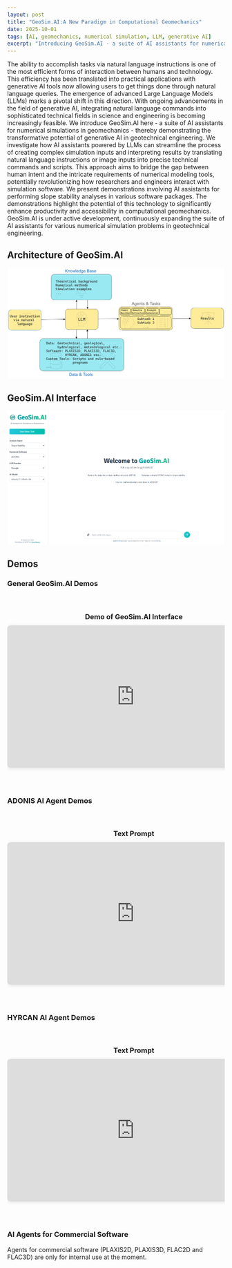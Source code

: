 ```yaml
---
layout: post
title: "GeoSim.AI:A New Paradigm in Computational Geomechanics"
date: 2025-10-01
tags: [AI, geomechanics, numerical simulation, LLM, generative AI]
excerpt: "Introducing GeoSim.AI - a suite of AI assistants for numerical simulations in geomechanics that demonstrates the transformative potential of generative AI in geotechnical engineering."
---
```


The ability to accomplish tasks via natural language instructions is one of the most efficient forms of interaction between humans and technology. This efficiency has been translated into practical applications with generative AI tools now allowing users to get things done through natural language queries. The emergence of advanced Large Language Models (LLMs) marks a pivotal shift in this direction. With ongoing advancements in the field of generative AI, integrating natural language commands into sophisticated technical fields in science and engineering is becoming increasingly feasible. We introduce GeoSim.AI here - a suite of AI assistants for numerical simulations in geomechanics - thereby demonstrating the transformative potential of generative AI in geotechnical engineering. We investigate how AI assistants powered by LLMs can streamline the process of creating complex simulation inputs and interpreting results by translating natural language instructions or image inputs into precise technical commands and scripts. This approach aims to bridge the gap between human intent and the intricate requirements of numerical modeling tools, potentially revolutionizing how researchers and engineers interact with simulation software. We present demonstrations involving AI assistants for performing slope stability analyses in various software packages. The demonstrations highlight the potential of this technology to significantly enhance productivity and accessibility in computational geomechanics. GeoSim.AI is under active development, continuously expanding the suite of AI assistants for various numerical simulation problems in geotechnical engineering.

## Architecture of GeoSim.AI

![GeoSimAI Architecture](/assets/figs/geosimai-architecture-v3.png)

## GeoSim.AI Interface

![GeoSimAI Interface](/assets/figs/geosimai_chat_interface_011025.png)

## Demos

### General GeoSim.AI Demos

<div class="video-gallery">
  <div class="video-scroll-container">
    <div class="video-item">
      <h3>Demo of GeoSim.AI Interface</h3>
      <iframe 
        src="https://www.youtube-nocookie.com/embed/_LprVXHBT-I?controls=1&modestbranding=1&rel=0&showinfo=0&enablejsapi=1&playlist=_LprVXHBT-I&iv_load_policy=3"
        frameborder="0" 
        allow="accelerometer; autoplay; clipboard-write; encrypted-media; gyroscope; picture-in-picture" 
        allowfullscreen>
      </iframe>
    </div>
  </div>
</div>

### ADONIS AI Agent Demos

<div class="video-gallery">
  <div class="video-scroll-container">
    <div class="video-item">
      <h3>Text Prompt</h3>
      <iframe 
        src="https://www.youtube-nocookie.com/embed/Te3kfmKfaSA?controls=1&modestbranding=1&rel=0&showinfo=0&enablejsapi=1&playlist=Te3kfmKfaSA&iv_load_policy=3"
        frameborder="0" 
        allow="accelerometer; autoplay; clipboard-write; encrypted-media; gyroscope; picture-in-picture" 
        allowfullscreen>
      </iframe>
    </div>
    <div class="video-item">
      <h3>Image + Text Prompt</h3>
      <iframe 
        src="https://www.youtube-nocookie.com/embed/Uu2_jwBv4iw?controls=1&modestbranding=1&rel=0&showinfo=0&enablejsapi=1&playlist=Uu2_jwBv4iw&iv_load_policy=3"
        frameborder="0" 
        allow="accelerometer; autoplay; clipboard-write; encrypted-media; gyroscope; picture-in-picture" 
        allowfullscreen>
      </iframe>
    </div>
  </div>
</div>

### HYRCAN AI Agent Demos

<div class="video-gallery">
  <div class="video-scroll-container">
    <div class="video-item">
      <h3>Text Prompt</h3>
      <iframe 
        src="https://www.youtube-nocookie.com/embed/NVIivwbvIMg?controls=1&modestbranding=1&rel=0&showinfo=0&enablejsapi=1&playlist=NVIivwbvIMg&iv_load_policy=3"
        frameborder="0" 
        allow="accelerometer; autoplay; clipboard-write; encrypted-media; gyroscope; picture-in-picture" 
        allowfullscreen>
      </iframe>
    </div>
    <div class="video-item">
      <h3>Image + Text Prompt</h3>
      <iframe 
        src="https://www.youtube-nocookie.com/embed/GPeWuJPa5Eg?controls=1&modestbranding=1&rel=0&showinfo=0&enablejsapi=1&playlist=GPeWuJPa5Eg&iv_load_policy=3"
        frameborder="0" 
        allow="accelerometer; autoplay; clipboard-write; encrypted-media; gyroscope; picture-in-picture" 
        allowfullscreen>
      </iframe>
    </div>
  </div>
</div>

### AI Agents for Commercial Software

Agents for commercial software (PLAXIS2D, PLAXIS3D, FLAC2D and FLAC3D) are only for internal use at the moment.

<style>
.video-gallery {
  width: 100%;
  margin: 0 auto;
  padding: 20px 0;
}

.video-scroll-container {
  display: grid;
  grid-auto-flow: column;
  grid-auto-columns: min-content;
  gap: 40px;
  padding: 20px 0;
  overflow-x: auto;
  scrollbar-width: thin;
  /* Remove scroll-snap to allow smooth scrolling */
}

.video-scroll-container::-webkit-scrollbar {
  height: 8px;
}

.video-scroll-container::-webkit-scrollbar-track {
  background: #f1f1f1;
  border-radius: 4px;
}

.video-scroll-container::-webkit-scrollbar-thumb {
  background: #888;
  border-radius: 4px;
}

.video-scroll-container::-webkit-scrollbar-thumb:hover {
  background: #555;
}

.video-item {
  width: calc((100vw - 120px) / 2);  /* Display 2 videos per row with gap */
  max-width: 853px;  /* Max width for YouTube's large size */
}

.video-item h3 {
  margin: 0 0 10px 0;
  font-size: 16px;
  text-align: center;
}

.video-item iframe {
  width: 100%;
  height: calc(((100vw - 120px) / 2) * 0.5625);  /* Maintain 16:9 aspect ratio */
  max-width: 853px;
  max-height: 480px;
  border: none;
  border-radius: 8px;
  box-shadow: 0 2px 8px rgba(0,0,0,0.1);
}

/* Responsive behavior */
@media (max-width: 1600px) {
  .video-item {
    width: calc((100vw - 80px) / 1.5);  /* Slightly larger for medium screens */
  }
  
  .video-item iframe {
    height: calc(((100vw - 80px) / 1.5) * 0.5625);
  }
}

@media (max-width: 900px) {
  .video-item {
    width: calc(100vw - 40px);  /* Full width for small screens */
  }
  
  .video-item iframe {
    height: calc((100vw - 40px) * 0.5625);
  }
}
</style>
